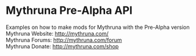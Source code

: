Mythruna Pre-Alpha API
======================

Examples on how to make mods for Mythruna with the Pre-Alpha version<br>
Mythruna Website: http://mythruna.com/<br>
Mythruna Forums: http://mythruna.com/forum<br>
Mythruna Donate: http://mythruna.com/shop
